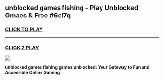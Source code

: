
## unblocked games fishing - Play Unblocked Gmaes & Free #6el7q
<h3>
<a href="https://news.freeplayer.one?title=unblocked_games_fishing&ref=03M">CLICK TO PLAY</a></h3>
<hr>

<h3>
<a href="https://news.freeplayer.one?title=unblocked_games_fishing&ref=03M">CLICK 2 PLAY</a>
  
</h3>

<a href="https://news.freeplayer.one?title=unblocked_games_fishing&ref=03M"><img src="https://clearcache.store/games.png"></a>


**unblocked games fishing games unblocked: Your Gateway to Fun and Accessible Online Gaming**
